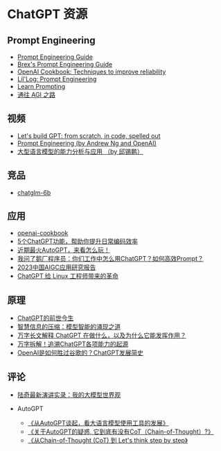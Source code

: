 # ChatGPT 资源

## Prompt Engineering

- [Prompt Engineering Guide][6]
- [Brex's Prompt Engineering Guide][21]
- [OpenAI Cookbook: Techniques to improve reliability][20]
- [Lil'Log: Prompt Engineering][22]
- [Learn Prompting][24]
- [通往 AGI 之路][25]

## 视频

- [Let's build GPT: from scratch, in code, spelled out][23]
- [Prompt Engineering (by Andrew Ng and OpenAI)][9]
- [大型语言模型的能力分析与应用 （by 邱锡鹏）][8]

## 竞品

- [chatglm-6b][5]

## 应用

- [openai-cookbook][19]
- [5个ChatGPT功能，帮助你提升日常编码效率][14]
- [近期最火AutoGPT，来看怎么玩！][15]
- [我问了鹅厂程序员：你们工作中怎么用ChatGPT？如何高效Prompt？][16]
- [2023中国AIGC应用研究报告][17]
- [ChatGPT 给 Linux 工程师带来的革命][18]

## 原理

- [ChatGPT的前世今生][7]
- [智慧信息的压缩：模型智能的涌现之道][10]
- [万字长文解释 ChatGPT 在做什么，以及为什么它能发挥作用？][11]
- [万字拆解！追溯ChatGPT各项能力的起源][12]
- [OpenAI是如何胜过谷歌的？ChatGPT发展简史][13]

## 评论

- [陆奇最新演讲实录：我的大模型世界观][1]
- AutoGPT
  - [《从AutoGPT谈起，看大语言模型使用工具的发展》][2]
  - [《关于AutoGPT的疑惑, 它到底有没有CoT（Chain-of-Thought）?》][3]
  - [《从Chain-of-Thought (CoT) 到 Let's think step by step》][4]

  [1]: https://mp.weixin.qq.com/s/_ZvyxRpgIA4L4pqfcQtPTQ
  [2]: https://twitter-thread.com/t/1646638759256150017
  [3]: https://twitter-thread.com/t/1647383612931870720
  [4]: https://twitter-thread.com/t/1643241608606019585
  [5]: https://huggingface.co/THUDM/chatglm-6b
  [6]: https://www.promptingguide.ai/
  [7]: http://lipiji.com/slides/ChatGPT_ppf.pdf
  [8]: https://weibo.com/tv/show/1034:4872260922835000?from=old_pc_videoshow
  [9]: https://www.deeplearning.ai/short-courses/chatgpt-prompt-engineering-for-developers/
  [10]: https://mp.weixin.qq.com/s/hQmvltuMlClBonM6UJmtLg
  [11]: https://mp.weixin.qq.com/s/bBoLJsMPvFim-el8tIamYw
  [12]: https://mp.weixin.qq.com/s/2j1Nv83TKNpX9Fpmrde2lw
  [13]: https://mp.weixin.qq.com/s/LYmsMJ5c8EIgHo0GtBN9sw
  [14]: https://mp.weixin.qq.com/s?__biz=MzkyNjM3OTE1OQ==&mid=2247492567&idx=2&sn=b826f79e8370fe11dae392833ed0b8e5&exportkey=n_ChQIAhIQ4qwHLBgr5CnDSiGL4%2FBmSRKQAgIE97dBBAEAAAAAAP5rAOxhlhIAAAAOpnltbLcz9gKNyK89dVj0DBgSJPIUsWJx8jvvCwu91UcrB7pRwrd%2FE6HssJAjf61dHQ07EoIxTI0PZ%2Ftc4H9i%2BtqbZuI1Kmxl37ACqR%2FeV2Kj1mCOKjWJZgXf%2F2KWSm6apSDo%2FY3edvqgXTaWRxA%2B%2F%2FtvXgSdz12hv4uyvNq13B0xvZYDZ0nQtYtb%2Bkr7DJjMC8%2FIsOkdJuxqS9Qy5RprOf84Z1OqB13UExPya9XxeldLlodtELj2PF60Kr4xnGpzZcri45bJBeuvHRNYbNsv%2BRlYCWyVUGmZkOLUbSv%2Fqmvl9Ew04oy9%2FyPOcSQuXZep0llkocc5H9NI&acctmode=0&pass_ticket=brZVdOjVwYW6kZFr%2BIKJlYwfzDIZBe1rG0Z7wLl9MrDOL0EupVFRZbUdkp9rRuubnVbzu0T4u5OD0cvknJFIeA%3D%3D&wx_header=0
  [15]: https://mp.weixin.qq.com/s?__biz=MzI2NDU4OTExOQ==&mid=2247606719&idx=2&sn=0964aaeb7e494d93031f58fb4d264256&exportkey=n_ChQIAhIQ%2Bk%2BT5tdKyjeP%2FT5mcBVHQxKZAgIE97dBBAEAAAAAAK30Onqtm08AAAAOpnltbLcz9gKNyK89dVj0tSIX98lpVeQOnw3OFaoGd8VTIr3byeYB4%2FUiR5YBQ%2BlLztgj%2BpHyGhfsUIM9ILLthXrGTl2rvISzpThqQ4JQKXNM%2Fybhw5PmSDrtVfzW9ZrhWrsbTYsW2xKTlcHiwZDpS%2BmpJlCe%2FAio0nsO9lO0I0H41uu2xNZXZlRqldOUcTQKLIG8HlMaJeTD4Uf34FYOrzOTf%2FEHhSbT%2B7SC9H%2FaWeEnesMY6UmiepuDLnetNz9KTzJd4FNRLmnyRwZ0FPx7fQxH32TEQlFfKYn%2B%2F%2FqE2Oi0w667emjuyHaAYZU24Y%2FElIVJ36eCI3gTyj%2F0P4Z%2FIhM4&acctmode=0&pass_ticket=brZVdOjVwYW6kZFr%2BIKJlYwfzDIZBe1rG0Z7wLl9MrDhQpWVkzzcT%2FJICoCIv1%2FA2h5qqumz1xKRE9Pkp06U2A%3D%3D&wx_header=0
  [16]: https://mp.weixin.qq.com/s?__biz=MzI2NDU4OTExOQ==&mid=2247606201&idx=1&sn=1128f7548c67d6153582a08c0649f63a&chksm=eaa945e9dddeccff179f63fbe7349dab0597ec3f26452fe26c3a136ed47e9c653afd0d902cfb&scene=21#wechat_redirect
  [17]: https://mp.weixin.qq.com/s?__biz=MzkxMzIzMDQ0NQ==&mid=2247484305&idx=1&sn=ed1c1799729dc46e8ad3653a43d90713&exportkey=n_ChQIAhIQh1xtDgKU3lgRAa6NW1QwthKZAgIE97dBBAEAAAAAAO8%2FJOe5C0wAAAAOpnltbLcz9gKNyK89dVj0ModWxppjv3ibWR%2BIMdNg3UHw5CVqzHEovgTIiWF1PLa4H0aYSomuY4f51h9fCnwrVOr3vAdOXLeS24nVacY%2FdB4an%2B2KsnNolY3nLpHVERmDkpune6YKa1IdZmjyVkKJ4L0vLJklHBpLbmmXLQwT%2Fhl11MUbfUbRBwWnySsbCO0Z9I6YZuqaA4kLSSTE6EYwGsNJbyIW6WESlWPF5BrgUbeH1cfGt%2Fa7cMCMbpaJOoRu8niRUOoLbU6RJTx6rj78uX4LlEsKp%2FMjdBrTFRYzcn3ml00J%2BPVpr4hUX6oAcQwsEHnXp%2BBQmrSWDTcoX4nM7BTf&acctmode=0&pass_ticket=brZVdOjVwYW6kZFr%2BIKJlYwfzDIZBe1rG0Z7wLl9MrBKs9WNPkBDW33YDneKq4txOBVYehBP9oCbHMxCPLHffA%3D%3D&wx_header=0
  [18]: https://mp.weixin.qq.com/s?__biz=MjM5MjAwODM4MA==&mid=2650969784&idx=2&sn=e718ea4a9eba20be94e1278ac78cf7ff&exportkey=n_ChQIAhIQNd18f2DEkE3FbEsNRXWxzBKZAgIE97dBBAEAAAAAAJ4zDdtpE%2BYAAAAOpnltbLcz9gKNyK89dVj0NX1Jc6REGnWf75tuFEBo95VDFQAlGSK%2BofI6ldq9ybNQzrZ2CSw8QYDrqW%2BG0Q8rfbhVylTwYyJChFPN7sJIFaUw3U%2BzrUPtGdm%2FX%2FqX%2BzNLsSPSqtTOONUB3nEbQGseWtJqwlOQEWoDqaDErl%2BGD1vQnkCjJgvW6CYNgrMIBbUAuwgpmwPJimkVmNXIiPHlx7o98ZTnNS4aHpRspyUFNo2W36L7FiB10HozW%2FSGAO%2BUdY7IcsZVHKAHLT0OXkV%2B%2Fg7WKOSZPaLfb9xNzwQIs%2ByxoYDbqqv3BtMMAddQiscIo2gjz8d77rfdMu%2BgxD1B26iC&acctmode=0&pass_ticket=brZVdOjVwYW6kZFr%2BIKJlYwfzDIZBe1rG0Z7wLl9MrD4fcrrnpCSyZlyckouCC0PJjtsiIR4VFmJvCQTHWTT8Q%3D%3D&wx_header=0
  [19]: https://github.com/openai/openai-cookbook/tree/main
  [20]: https://github.com/openai/openai-cookbook/blob/main/techniques_to_improve_reliability.md
  [21]: https://github.com/brexhq/prompt-engineering
  [22]: https://lilianweng.github.io/posts/2023-03-15-prompt-engineering/
  [23]: https://www.youtube.com/watch?v=kCc8FmEb1nY
  [24]: https://learnprompting.org/docs/intro
  [25]: https://waytoagi.feishu.cn/wiki/QPe5w5g7UisbEkkow8XcDmOpn8e
